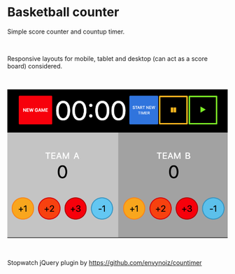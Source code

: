 # Basketball counter

Simple score counter and countup timer.

<br />

Responsive layouts for mobile, tablet and desktop (can act as a score board) considered.

<br />

![screenshot](https://github.com/k-son/basket/blob/master/baket-screenshot.png)

<br />

Stopwatch jQuery plugin by https://github.com/envynoiz/countimer
